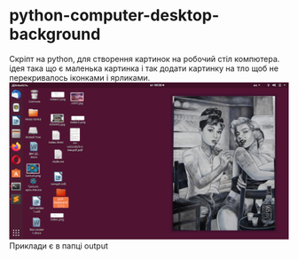 # python-computer-desktop-background
Скріпт на python, для створення картинок на робочий стіл компютера.
ідея така що є маленька картинка і так додати картинку на тло щоб не перекривалось іконками і ярликами.
![Скріншот робочого столу](https://github.com/DImasBo/python-computer-desktop-background/blob/master/screen.png)
Приклади є  в папці output
